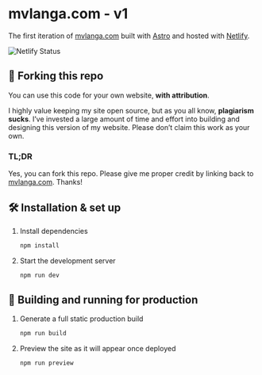 # mvlanga.com - v1

The first iteration of <a href="https://mvlanga.com" target="_blank">mvlanga.com</a> built
with <a href="https://astro.build/" target="_blank">Astro</a> and hosted
with <a href="https://www.netlify.com/" target="_blank">Netlify</a>.

<img src="https://api.netlify.com/api/v1/badges/8b628505-b368-4637-94db-d3819513e55e/deploy-status" alt="Netlify Status" />

## 🚨 Forking this repo

You can use this code for your own website, **with attribution**.

I highly value keeping my site open source, but as you all know, **plagiarism sucks**. I’ve invested a large
amount of time and effort into building and designing this version of my website. Please don’t claim this work as your
own.

### TL;DR

Yes, you can fork this repo. Please give me proper credit by linking back
to [mvlanga.com](https://mvlanga.com). Thanks!

## 🛠 Installation & set up

1. Install dependencies

   ```sh
   npm install
   ```

2. Start the development server

   ```sh
   npm run dev
   ```

## 🚀 Building and running for production

1. Generate a full static production build

   ```sh
   npm run build
   ```

1. Preview the site as it will appear once deployed

   ```sh
   npm run preview
   ```